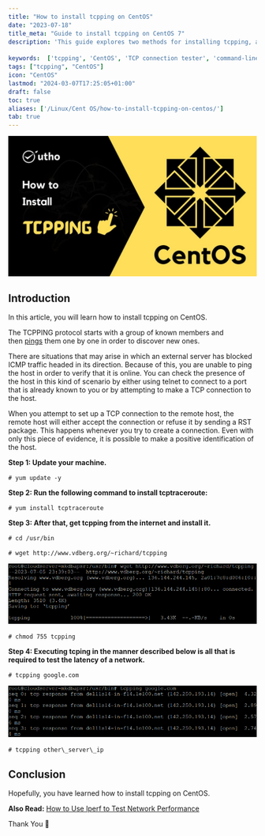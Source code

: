 ```yaml
---
title: "How to install tcpping on CentOS"
date: "2023-07-18"
title_meta: "Guide to install tcpping on CentOS 7"
description: 'This guide explores two methods for installing tcpping, a command-line tool for testing TCP connections, on your CentOS system.'

keywords:  ['tcpping', 'CentOS', 'TCP connection tester', 'command-line tool', 'Snap', 'yum']
tags: ["tcpping", "CentOS"]
icon: "CentOS"
lastmod: "2024-03-07T17:25:05+01:00"
draft: false
toc: true
aliases: ['/Linux/Cent OS/how-to-install-tcpping-on-centos/']
tab: true
---
```


![How to install tcpping on CentOS](images/How-to-install-tcpping-on-CentOS-1-1024x576.jpg)

## Introduction

In this article, you will learn how to install tcpping on CentOS.

The TCPPING protocol starts with a group of known members and then [pings](https://en.wikipedia.org/wiki/Ping_(networking_utility)) them one by one in order to discover new ones.

There are situations that may arise in which an external server has blocked ICMP traffic headed in its direction. Because of this, you are unable to ping the host in order to verify that it is online. You can check the presence of the host in this kind of scenario by either using telnet to connect to a port that is already known to you or by attempting to make a TCP connection to the host.

When you attempt to set up a TCP connection to the remote host, the remote host will either accept the connection or refuse it by sending a RST package. This happens whenever you try to create a connection. Even with only this piece of evidence, it is possible to make a positive identification of the host.

**Step 1: Update your machine.**

```
# yum update -y

```

**Step 2: Run the following command to install tcptraceroute:**

```
# yum install tcptraceroute

```

**Step 3: After that, get tcpping from the internet and install it.**

```
# cd /usr/bin

```

```
# wget http://www.vdberg.org/~richard/tcpping

```

![install tcpping on CentOS](images/image-1200.png)

```
# chmod 755 tcpping

```

**Step 4: Executing tcping in the manner described below is all that is required to test the latency of a network.**

```
# tcpping google.com

```

![How to install tcpping on CentOS](images/image-1199.png)

```
# tcpping other\_server\_ip

```

## Conclusion

Hopefully, you have learned how to install tcpping on CentOS.

**Also Read:** [How to Use Iperf to Test Network Performance](https://utho.com/docs/tutorial/how-to-use-iperf-to-test-network-performance/)

Thank You 🙂
